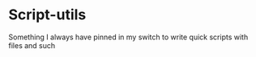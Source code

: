 # Script-utils

Something I always have pinned in my switch to write quick scripts with files
and such
